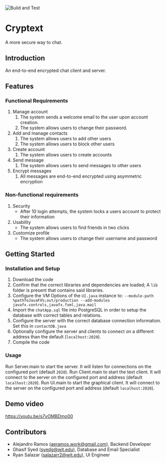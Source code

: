 ![Build and Test](https://github.com/drphamwit/swe-sample-project-github-repo/workflows/Build%20and%20Test/badge.svg)

# Cryptext
A more secure way to chat.

## Introduction

An end-to-end encrypted chat client and server.

## Features
### Functional Requirements
1. Manage account
    1. The system sends a welcome email to the user upon account creation.
    2. The system allows users to change their password.
2. Add and manage contacts
    1. The system allows users to add other users
    2. The system allows users to block other users
3. Create account
    1. The system allows users to create accounts
4. Send message
    1. The system allows users to send messages to other users
5. Encrypt messages
    1. All messages are end-to-end encrypted using asymmetric encryption

### Non-functional requirements
1. Security
    * After 10 login attempts, the system locks a users account to protect their information
2. Usability
    * The system allows users to find friends in two clicks
3. Customize profile
    * The system allows users to change their username and password

## Getting Started
### Installation and Setup
1. Download the code
2. Confirm that the correct libraries and dependencies are loaded; A `lib` folder is present that contains said libraries.
3. Configure the VM Options of the `UI.java` instance to: `--module-path %pathToJavaFX%;out/production --add-modules javafx.controls,javafx.fxml,java.mail`
4. Import the `chatApp.sql` file into PostgreSQL in order to setup the database with correct tables and relations.
5. Configure the server with the correct database connection information. Set this in `contactDB.java`
6. Optionally configure the server and clients to connect on a different address than the default (`localhost:2020`).
7. Compile the code

### Usage
Run Server.main to start the server. It will listen for connections on the configured port (default `2020`).
Run Client.main to start the text client. It will connect to the server on the configured port and address (default `localhost:2020`).
Run UI.main to start the graphical client. It will connect to the server on the configured port and address (default `localhost:2020`).

## Demo video
https://youtu.be/s7yOMBDmo00

## Contributors

* Alejandro Ramos (aeramos.work@gmail.com), Backend Developer
* Ghasif Syed (syedg@wit.edu), Database and Email Specialist
* Ryan Salazar (salazarr2@wit.edu), UI Engineer
